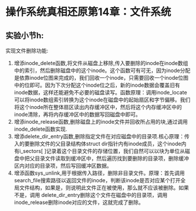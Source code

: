 # 操作系统真相还原第14章：文件系统
## 实验小节h:
实现文件删除功能:
1. 增添inode_delete函数,将文件从磁盘上移除,传入要删除的inode在inode数组中的索引，然后删除磁盘中的这个inode。这个函数可有可无，因为inode分配是依靠inode位图来完成的，我们回收一个inode，只需要回收一个inode位图中的位即可。因为下次分配这个inode位之后，新的inode数据会覆盖旧有inode数据，这样还能避免不必要的磁盘读写。函数原理：调用inode_locate可以将inode数组索引转换为这个inode在磁盘中的起始扇区和字节偏移。我们将这个inode所在整体扇区读出内存缓冲区中，然后将这个内存缓冲区中的inode清除，再将内存缓冲区中的数据写回磁盘中即可。
2. 增添inode_release函数,删除磁盘上的inode文件并回收所占用的块,通过调用inode_delete函数实现.
3. 增添delete_dir_entry函数,删除指定文件在对应磁盘中的目录项.核心原理：传入的要删除文件的父目录结构体struct dir指针内有inode成员，这个inode内有i_sectors[ ]记录着这个目录文件的存储位置，我们自然可以以块为单位从磁盘中把父目录文件读取到缓冲区中，然后遍历找到要删除的目录项，删除缓冲区内对应的目录项，然后写回缓冲区数据。
4. 增添函数sys_unlink,用于根据传入路径，删除非目录文件。原理：首先调用 search_file搜索路径以返回文件的inode，判断该inode是否对应某个打开全局文件结构，如果是，则说明此文件正在被使用，那么就不应该被删除。如果不是，调用 delete_dir_entry删除这个文件在磁盘中的目录项，调用inode_release删除inode对应的文件，这就完成了删除。
